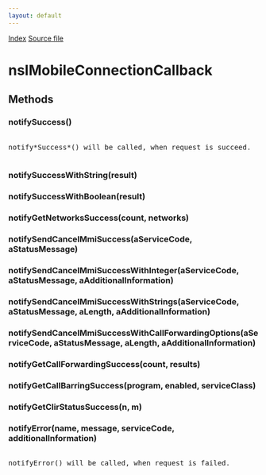 ```yaml
---
layout: default
---
```

<div id='links'><a href="../index.html">Index</a>
<a href="http://dxr.mozilla.org/mozilla-central/source/dom/mobileconnection/interfaces/nsIMobileConnectionService.idl">Source file</a>
</div>

# nsIMobileConnectionCallback #

## Methods ##

### notifySuccess() ###
<pre>  
notify*Success*() will be called, when request is succeed.  
  
</pre>
### notifySuccessWithString(result) ###

### notifySuccessWithBoolean(result) ###

### notifyGetNetworksSuccess(count, networks) ###

### notifySendCancelMmiSuccess(aServiceCode, aStatusMessage) ###

### notifySendCancelMmiSuccessWithInteger(aServiceCode, aStatusMessage, aAdditionalInformation) ###

### notifySendCancelMmiSuccessWithStrings(aServiceCode, aStatusMessage, aLength, aAdditionalInformation) ###

### notifySendCancelMmiSuccessWithCallForwardingOptions(aServiceCode, aStatusMessage, aLength, aAdditionalInformation) ###

### notifyGetCallForwardingSuccess(count, results) ###

### notifyGetCallBarringSuccess(program, enabled, serviceClass) ###

### notifyGetClirStatusSuccess(n, m) ###

### notifyError(name, message, serviceCode, additionalInformation) ###
<pre>  
notifyError() will be called, when request is failed.  
  
</pre>